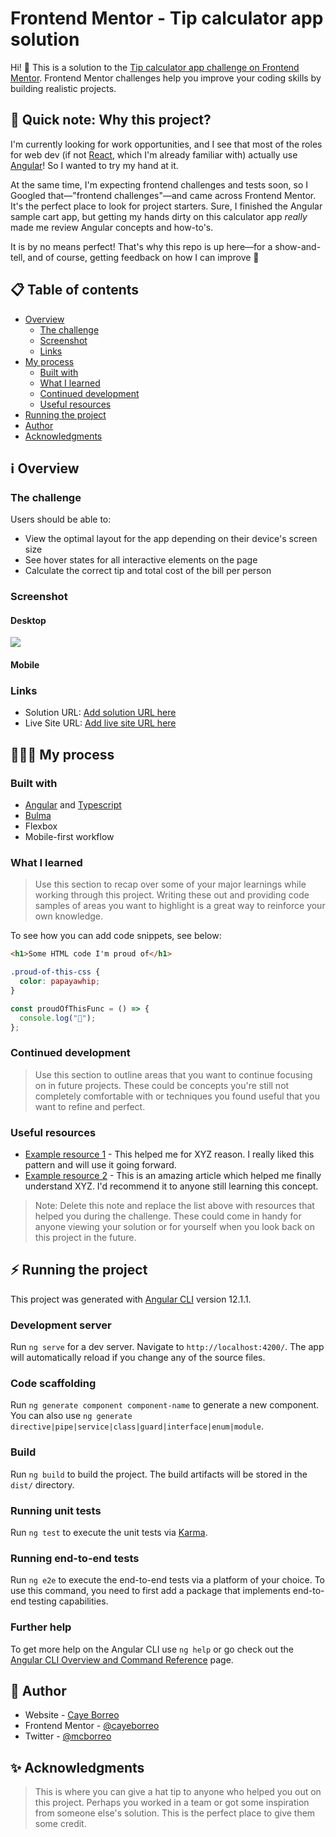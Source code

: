# Frontend Mentor - Tip calculator app solution

Hi! 👋 This is a solution to the [Tip calculator app challenge on Frontend Mentor](https://www.frontendmentor.io/challenges/tip-calculator-app-ugJNGbJUX). Frontend Mentor challenges help you improve your coding skills by building realistic projects.

## 🤔 Quick note: Why this project?

I'm currently looking for work opportunities, and I see that most of the roles for web dev (if not [React](https://reactjs.org/), which I'm already familiar with) actually use [Angular](https://angular.io/start)! So I wanted to try my hand at it.

At the same time, I'm expecting frontend challenges and tests soon, so I Googled that—"frontend challenges"—and came across Frontend Mentor. It's the perfect place to look for project starters. Sure, I finished the Angular sample cart app, but getting my hands dirty on this calculator app _really_ made me review Angular concepts and how-to's.

It is by no means perfect! That's why this repo is up here—for a show-and-tell, and of course, getting feedback on how I can improve 🤗

## 📋 Table of contents

- [Overview](#overview)
  - [The challenge](#the-challenge)
  - [Screenshot](#screenshot)
  - [Links](#links)
- [My process](#my-process)
  - [Built with](#built-with)
  - [What I learned](#what-i-learned)
  - [Continued development](#continued-development)
  - [Useful resources](#useful-resources)
- [Running the project](#running-the-project)
- [Author](#author)
- [Acknowledgments](#acknowledgments)

## ℹ️ Overview

### The challenge

Users should be able to:

- View the optimal layout for the app depending on their device's screen size
- See hover states for all interactive elements on the page
- Calculate the correct tip and total cost of the bill per person

### Screenshot

#### Desktop

![](./screenshot.jpg)

#### Mobile

### Links

- Solution URL: [Add solution URL here](https://your-solution-url.com)
- Live Site URL: [Add live site URL here](https://your-live-site-url.com)

## 👩🏽‍💻 My process

### Built with

- [Angular](https://angular.io/start) and [Typescript](https://www.typescriptlang.org/)
- [Bulma](https://bulma.io)
- Flexbox
- Mobile-first workflow

### What I learned

> Use this section to recap over some of your major learnings while working through this project. Writing these out and providing code samples of areas you want to highlight is a great way to reinforce your own knowledge.

To see how you can add code snippets, see below:

```html
<h1>Some HTML code I'm proud of</h1>
```

```css
.proud-of-this-css {
  color: papayawhip;
}
```

```js
const proudOfThisFunc = () => {
  console.log("🎉");
};
```

### Continued development

> Use this section to outline areas that you want to continue focusing on in future projects. These could be concepts you're still not completely comfortable with or techniques you found useful that you want to refine and perfect.

### Useful resources

- [Example resource 1](https://www.example.com) - This helped me for XYZ reason. I really liked this pattern and will use it going forward.
- [Example resource 2](https://www.example.com) - This is an amazing article which helped me finally understand XYZ. I'd recommend it to anyone still learning this concept.

> Note: Delete this note and replace the list above with resources that helped you during the challenge. These could come in handy for anyone viewing your solution or for yourself when you look back on this project in the future.

## ⚡️ Running the project

This project was generated with [Angular CLI](https://github.com/angular/angular-cli) version 12.1.1.

### Development server

Run `ng serve` for a dev server. Navigate to `http://localhost:4200/`. The app will automatically reload if you change any of the source files.

### Code scaffolding

Run `ng generate component component-name` to generate a new component. You can also use `ng generate directive|pipe|service|class|guard|interface|enum|module`.

### Build

Run `ng build` to build the project. The build artifacts will be stored in the `dist/` directory.

### Running unit tests

Run `ng test` to execute the unit tests via [Karma](https://karma-runner.github.io).

### Running end-to-end tests

Run `ng e2e` to execute the end-to-end tests via a platform of your choice. To use this command, you need to first add a package that implements end-to-end testing capabilities.

### Further help

To get more help on the Angular CLI use `ng help` or go check out the [Angular CLI Overview and Command Reference](https://angular.io/cli) page.

## 🥕 Author

- Website - [Caye Borreo](https://caye.codes)
- Frontend Mentor - [@cayeborreo](https://www.frontendmentor.io/profile/cayeborreo)
- Twitter - [@mcborreo](https://www.twitter.com/mcborreo)

## ✨ Acknowledgments

> This is where you can give a hat tip to anyone who helped you out on this project. Perhaps you worked in a team or got some inspiration from someone else's solution. This is the perfect place to give them some credit.
